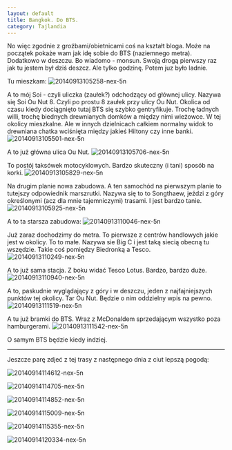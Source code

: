 ```yaml
---
layout: default
title: Bangkok. Do BTS.
category: Tajlandia
---
```


No więc zgodnie z groźbami/obietnicami coś na kształt bloga. Może na początek pokaże wam jak idę sobie do BTS (naziemnego metra). Dodatkowo w deszczu. Bo wiadomo - monsun. Swoją drogą pierwszy raz jak tu jestem był dziś deszcz. Ale tylko godzinę. Potem juz było ladnie.

Tu mieszkam:
![20140913105258-nex-5n](https://cloud.githubusercontent.com/assets/1532732/4261682/7ead4cf0-3b7a-11e4-8ed0-030fad62632e.jpg)

A to mój Soi - czyli uliczka (zaułek?) odchodzący od głównej ulicy. Nazywa się Soi Ou Nut 8. Czyli po prostu 8 zaułek przy ulicy Ou Nut. Okolica od czasu kiedy dociągnięto tutaj BTS się szybko gentryfikuje. Trochę ładnych willi, trochę biednych drewnianych domków a między nimi wieżowce. W tej okolicy mieszkalne. Ale w innych dzielnicach całkiem normalny widok to drewniana chatka wciśnięta między jakieś Hiltony czy inne banki.
![20140913105501-nex-5n](https://cloud.githubusercontent.com/assets/1532732/4261683/7eb304b0-3b7a-11e4-8cc5-39c48ccfd8cb.jpg)

A to już główna ulica Ou Nut. 
![20140913105706-nex-5n](https://cloud.githubusercontent.com/assets/1532732/4261684/7eb36252-3b7a-11e4-9e64-1cbaf4538965.jpg)

To postój taksówek motocyklowych. Bardzo skuteczny (i tani) sposób na korki. 
![20140913105829-nex-5n](https://cloud.githubusercontent.com/assets/1532732/4261685/7eb583a2-3b7a-11e4-9cec-859d10796b17.jpg)

Na drugim planie nowa zabudowa. A ten samochód na pierwszym planie to tutejszy odpowiednik marszrutki. Nazywa się to to Songthaew, jeździ z góry określonymi (acz dla mnie tajemniczymi) trasami. I jest bardzo tanie. 
![20140913105925-nex-5n](https://cloud.githubusercontent.com/assets/1532732/4261686/7ebc29be-3b7a-11e4-8c66-8027f6856fcd.jpg)

A to ta starsza zabudowa:
![20140913110046-nex-5n](https://cloud.githubusercontent.com/assets/1532732/4261687/7ebd0c8a-3b7a-11e4-94ef-617b7cdd9133.jpg)

Już zaraz dochodzimy do metra. To pierwsze z centrów handlowych jakie jest w okolicy. To to małe. Nazywa sie Big C i jest taką siecią obecną tu wszędzie. Takie coś pomiędzy Biedronką a Tesco.
![20140913110249-nex-5n](https://cloud.githubusercontent.com/assets/1532732/4261689/7ee85c3c-3b7a-11e4-8749-7b6c7861e135.jpg)

A to już sama stacja. Z boku widać Tesco Lotus. Bardzo, bardzo duże.
![20140913110940-nex-5n](https://cloud.githubusercontent.com/assets/1532732/4261691/7eed6f1a-3b7a-11e4-901d-904b446b6434.jpg)

A to, paskudnie wyglądający z góry i w deszczu, jeden z najfajniejszych punktów tej okolicy. Tar Ou Nut. Będzie o nim oddzielny wpis na pewno.
![20140913111519-nex-5n](https://cloud.githubusercontent.com/assets/1532732/4261690/7eeb2890-3b7a-11e4-85c3-a3a8b29786dc.jpg)

A tu już bramki do BTS. Wraz z McDonaldem sprzedającym wszystko poza hamburgerami.
![20140913111542-nex-5n](https://cloud.githubusercontent.com/assets/1532732/4261692/7ef8649c-3b7a-11e4-8dca-acc17b27afa7.jpg)

O samym BTS będzie kiedy indziej. 

---

Jeszcze parę zdjeć z tej trasy z następnego dnia z ciut lepszą pogodą:

![20140914114612-nex-5n](https://cloud.githubusercontent.com/assets/1532732/4264779/f8ca0790-3c32-11e4-8f8f-302aa4e6785a.jpg)

![20140914114705-nex-5n](https://cloud.githubusercontent.com/assets/1532732/4264780/f8cdff30-3c32-11e4-9c4e-353821f4c4d0.jpg)

![20140914114852-nex-5n](https://cloud.githubusercontent.com/assets/1532732/4264781/f8d41d98-3c32-11e4-8a33-d8229c124d95.jpg)

![20140914115009-nex-5n](https://cloud.githubusercontent.com/assets/1532732/4264782/f9087fb6-3c32-11e4-871d-8cb6d09dddc5.jpg)

![20140914115355-nex-5n](https://cloud.githubusercontent.com/assets/1532732/4264783/f90d1666-3c32-11e4-9779-24fa16edeb77.jpg)

![20140914120334-nex-5n](https://cloud.githubusercontent.com/assets/1532732/4264784/f90ef972-3c32-11e4-99ef-98d55be49811.jpg)
